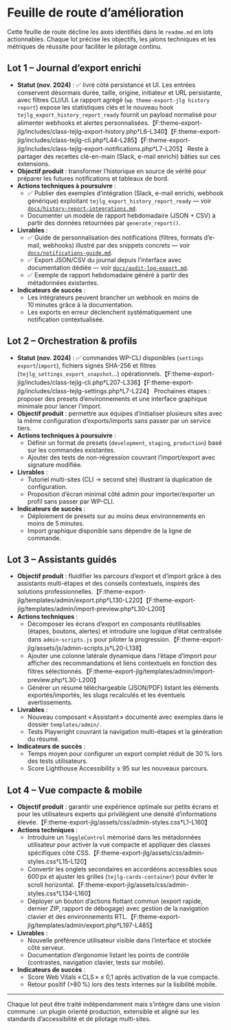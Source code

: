 # Feuille de route d’amélioration

Cette feuille de route décline les axes identifiés dans le `readme.md` en lots actionnables. Chaque lot précise les objectifs, les jalons techniques et les métriques de réussite pour faciliter le pilotage continu.

## Lot 1 – Journal d’export enrichi
- **Statut (nov. 2024)** : ✅ livré côté persistance et UI. Les entrées conservent désormais durée, taille, origine, initiateur et URL persistante, avec filtres CLI/UI. Le rapport agrégé (`wp theme-export-jlg history report`) expose les statistiques clés et le nouveau hook `tejlg_export_history_report_ready` fournit un payload normalisé pour alimenter webhooks et alertes personnalisées.【F:theme-export-jlg/includes/class-tejlg-export-history.php†L6-L340】【F:theme-export-jlg/includes/class-tejlg-cli.php†L44-L285】【F:theme-export-jlg/includes/class-tejlg-export-notifications.php†L7-L205】 Reste à partager des recettes clé-en-main (Slack, e-mail enrichi) bâties sur ces extensions.
- **Objectif produit** : transformer l’historique en source de vérité pour préparer les futures notifications et tableaux de bord.
- **Actions techniques à poursuivre** :
  - ✅ Publier des exemples d’intégration (Slack, e-mail enrichi, webhook générique) exploitant `tejlg_export_history_report_ready` — voir [`docs/history-report-integrations.md`](./history-report-integrations.md).
  - Documenter un modèle de rapport hebdomadaire (JSON + CSV) à partir des données retournées par `generate_report()`.
- **Livrables** :
  - ✅ Guide de personnalisation des notifications (filtres, formats d’e-mail, webhooks) illustré par des snippets concrets — voir [`docs/notifications-guide.md`](./notifications-guide.md).
  - ✅ Export JSON/CSV du journal depuis l’interface avec documentation dédiée — voir [`docs/audit-log-export.md`](./audit-log-export.md).
  - ✅ Exemple de rapport hebdomadaire généré à partir des métadonnées existantes.
- **Indicateurs de succès** :
  - Les intégrateurs peuvent brancher un webhook en moins de 10 minutes grâce à la documentation.
  - Les exports en erreur déclenchent systématiquement une notification contextualisée.

## Lot 2 – Orchestration & profils
- **Statut (nov. 2024)** : ✅ commandes WP-CLI disponibles (`settings export`/`import`), fichiers signés SHA-256 et filtres (`tejlg_settings_export_snapshot`…) opérationnels.【F:theme-export-jlg/includes/class-tejlg-cli.php†L207-L336】【F:theme-export-jlg/includes/class-tejlg-settings.php†L7-L224】 Prochaines étapes : proposer des presets d’environnements et une interface graphique minimale pour lancer l’import.
- **Objectif produit** : permettre aux équipes d’initialiser plusieurs sites avec la même configuration d’exports/imports sans passer par un service tiers.
- **Actions techniques à poursuivre** :
  - Définir un format de presets (`development`, `staging`, `production`) basé sur les commandes existantes.
  - Ajouter des tests de non-régression couvrant l’import/export avec signature modifiée.
- **Livrables** :
  - Tutoriel multi-sites (CLI → second site) illustrant la duplication de configuration.
  - Proposition d’écran minimal côté admin pour importer/exporter un profil sans passer par WP-CLI.
- **Indicateurs de succès** :
  - Déploiement de presets sur au moins deux environnements en moins de 5 minutes.
  - Import graphique disponible sans dépendre de la ligne de commande.

## Lot 3 – Assistants guidés
- **Objectif produit** : fluidifier les parcours d’export et d’import grâce à des assistants multi-étapes et des conseils contextuels, inspirés des solutions professionnelles.【F:theme-export-jlg/templates/admin/export.php†L130-L220】【F:theme-export-jlg/templates/admin/import-preview.php†L30-L200】
- **Actions techniques** :
  - Décomposer les écrans d’export en composants réutilisables (étapes, boutons, alertes) et introduire une logique d’état centralisée dans `admin-scripts.js` pour piloter la progression.【F:theme-export-jlg/assets/js/admin-scripts.js†L20-L138】
  - Ajouter une colonne latérale dynamique dans l’étape d’import pour afficher des recommandations et liens contextuels en fonction des filtres sélectionnés.【F:theme-export-jlg/templates/admin/import-preview.php†L30-L200】
  - Générer un résumé téléchargeable (JSON/PDF) listant les éléments exportés/importés, les slugs recalculés et les éventuels avertissements.
- **Livrables** :
  - Nouveau composant « Assistant » documenté avec exemples dans le dossier `templates/admin/`.
  - Tests Playwright couvrant la navigation multi-étapes et la génération du résumé.
- **Indicateurs de succès** :
  - Temps moyen pour configurer un export complet réduit de 30 % lors des tests utilisateurs.
  - Score Lighthouse Accessibility ≥ 95 sur les nouveaux parcours.

## Lot 4 – Vue compacte & mobile
- **Objectif produit** : garantir une expérience optimale sur petits écrans et pour les utilisateurs experts qui privilégient une densité d’informations élevée.【F:theme-export-jlg/assets/css/admin-styles.css†L1-L160】
- **Actions techniques** :
  - Introduire un `ToggleControl` mémorisé dans les métadonnées utilisateur pour activer la vue compacte et appliquer des classes spécifiques côté CSS.【F:theme-export-jlg/assets/css/admin-styles.css†L15-L120】
  - Convertir les onglets secondaires en accordéons accessibles sous 600 px et ajuster les grilles (`tejlg-cards-container`) pour éviter le scroll horizontal.【F:theme-export-jlg/assets/css/admin-styles.css†L134-L160】
  - Déployer un bouton d’actions flottant commun (export rapide, dernier ZIP, rapport de débogage) avec gestion de la navigation clavier et des environnements RTL.【F:theme-export-jlg/templates/admin/export.php†L197-L485】
- **Livrables** :
  - Nouvelle préférence utilisateur visible dans l’interface et stockée côté serveur.
  - Documentation d’ergonomie listant les points de contrôle (contrastes, navigation clavier, tests sur mobile).
- **Indicateurs de succès** :
  - Score Web Vitals « CLS » ≤ 0,1 après activation de la vue compacte.
  - Retour positif (>80 %) lors des tests internes sur la lisibilité mobile.

---

Chaque lot peut être traité indépendamment mais s’intègre dans une vision commune : un plugin orienté production, extensible et aligné sur les standards d’accessibilité et de pilotage multi-sites.

